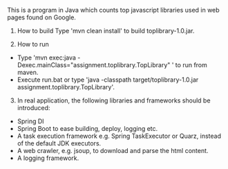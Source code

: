 This is a  program in Java which counts top javascript libraries used in web pages found on Google.

1. How to build
    Type 'mvn clean install' to build toplibrary-1.0.jar.

2. How to run
 - Type 'mvn exec:java -Dexec.mainClass="assignment.toplibrary.TopLibrary" ' to run from maven.
 - Execute run.bat or type 'java -classpath target/toplibrary-1.0.jar assignment.toplibrary.TopLibrary'.


3. In real application, the following libraries and frameworks should be introduced:
 - Spring DI
 - Spring Boot to ease building, deploy, logging etc.                                                 
 - A task execution framework e.g. Spring TaskExecutor or Quarz, instead of the default JDK executors.
 - A web crawler, e.g. jsoup, to download and parse the html content.
 - A logging framework.